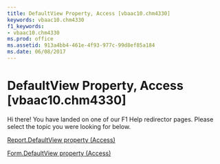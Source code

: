 ```yaml
---
title: DefaultView Property, Access [vbaac10.chm4330]
keywords: vbaac10.chm4330
f1_keywords:
- vbaac10.chm4330
ms.prod: office
ms.assetid: 913a4bb4-461e-4f93-977c-99d8ef85a184
ms.date: 06/08/2017
---
```



# DefaultView Property, Access [vbaac10.chm4330]

Hi there! You have landed on one of our F1 Help redirector pages. Please select the topic you were looking for below.

[Report.DefaultView property (Access)](http://msdn.microsoft.com/library/75eb8fcd-9e28-bda4-d560-a2a5bfca0450%28Office.15%29.aspx)

[Form.DefaultView property (Access)](http://msdn.microsoft.com/library/bb44eca9-1576-794a-0558-f67e2d37559b%28Office.15%29.aspx)


